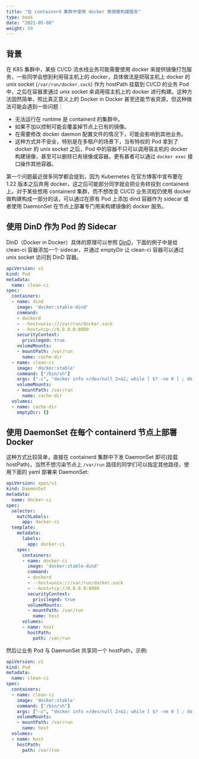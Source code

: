 ```yaml
---
title: "在 containerd 集群中使用 docker 做镜像构建服务"
type: book
date: "2021-05-08"
weight: 50
---
```


## 背景

在 K8S 集群中，某些 CI/CD 流水线业务可能需要使用 docker 来提供镜像打包服务，一些同学会想到利用宿主机上的 docker，具体做法是把宿主机上 docker 的 unix socket (`/var/run/docker.sock`) 作为 hostPath 挂载到 CI/CD 的业务 Pod 中，之后在容器里通过 unix socket 来调用宿主机上的 docker 进行构建。这种方法固然简单，照比真正意义上的 Docker in Docker 甚至还能节省资源，但这种做法可能会遇到一些问题：
* 无法运行在 runtime 是 containerd 的集群中。
* 如果不加以控制可能会覆盖掉节点上已有的镜像。
* 在需要修改 docker daemon 配置文件的情况下，可能会影响到其他业务。
* 这种方式并不安全，特别是在多租户的场景下，当有特权的 Pod 拿到了 docker 的 unix socket 之后，Pod 中的容器不只可以调用宿主机的 docker 构建镜像，甚至可以删除已有镜像或容器，更有甚者可以通过 `docker exec` 接口操作其他容器。

第一个问题最近很多同学都会提到，因为 Kubernetes 在官方博客中宣布要在 1.22 版本之后弃用 docker，这之后可能部分同学就会把业务转投到 containerd 上。对于某些想用 containerd 集群，而不想改变 CI/CD 业务流程仍使用 docker 做构建构成一部分的话，可以通过在原有 Pod 上添加 dind 容器作为 sidecar 或者使用 DaemonSet 在节点上部署专门用来构建镜像的 docker 服务。

## 使用 DinD 作为 Pod 的 Sidecar

DinD（Docker in Docker）具体的原理可以参照 [DinD](https://hub.docker.com/_/docker)，下面的例子中是给 clean-ci 容器添加一个 sidecar，并通过 emptyDir 让 clean-ci 容器可以通过 unix socket 访问到 DinD 容器。

```yaml
apiVersion: v1
kind: Pod
metadata:
  name: clean-ci
spec:
  containers:
  - name: dind
    image: 'docker:stable-dind'
    command:
    - dockerd
    - --host=unix:///var/run/docker.sock
    - --host=tcp://0.0.0.0:8000
    securityContext:
      privileged: true
    volumeMounts:
    - mountPath: /var/run
      name: cache-dir
  - name: clean-ci
    image: 'docker:stable'
    command: ["/bin/sh"]
    args: ["-c", "docker info >/dev/null 2>&1; while [ $? -ne 0 ] ; do sleep 3; docker info >/dev/null 2>&1; done; docker pull library/busybox:latest; docker save -o busybox-latest.tar library/busybox:latest; docker rmi library/busybox:latest; while true; do sleep 86400; done"]
    volumeMounts:
    - mountPath: /var/run
      name: cache-dir
  volumes:
  - name: cache-dir
    emptyDir: {}
```

## 使用 DaemonSet 在每个 containerd 节点上部署 Docker

这种方式比较简单，直接在 containerd 集群中下发 DaemonSet 即可(挂载 hostPath)，当然不想污染节点上 `/var/run` 路径的同学们可以指定其他路径，使用下面的 yaml 部署来 DaemonSet:

``` yaml
apiVersion: apps/v1
kind: DaemonSet
metadata:
  name: docker-ci
spec:
  selector:
    matchLabels:
      app: docker-ci
  template:
    metadata:
      labels:
        app: docker-ci
    spec:
      containers:
      - name: docker-ci
        image: 'docker:stable-dind'
        command:
        - dockerd
        - --host=unix:///var/run/docker.sock
        - --host=tcp://0.0.0.0:8000
        securityContext:
          privileged: true
        volumeMounts:
        - mountPath: /var/run
          name: host
      volumes:
      - name: host
        hostPath:
          path: /var/run
```

然后让业务 Pod 与 DaemonSet 共享同一个 hostPath，示例:

``` yaml
apiVersion: v1
kind: Pod
metadata:
  name: clean-ci
spec:
  containers:
  - name: clean-ci
    image: 'docker:stable'
    command: ["/bin/sh"]
    args: ["-c", "docker info >/dev/null 2>&1; while [ $? -ne 0 ] ; do sleep 3; docker info >/dev/null 2>&1; done; docker pull library/busybox:latest; docker save -o busybox-latest.tar library/busybox:latest; docker rmi library/busybox:latest; while true; do sleep 86400; done"]
    volumeMounts:
    - mountPath: /var/run
      name: host
  volumes:
  - name: host
    hostPath:
      path: /var/run
```